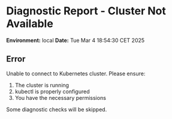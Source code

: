 # Diagnostic Report - Cluster Not Available

**Environment:** local
**Date:** Tue Mar  4 18:54:30 CET 2025

## Error
Unable to connect to Kubernetes cluster. Please ensure:

1. The cluster is running
2. kubectl is properly configured
3. You have the necessary permissions

Some diagnostic checks will be skipped.
